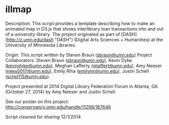 # illmap
Description: This script provides a template describing how to make an animated map in D3.js
that shows interlibrary loan transactions into and out of a university library. The project originated as part of [DASH] (http://z.umn.edu/dash "DASH") (Digital Arts Sciences + Humanities) at the University of Minnesota Libraries. 

Origin:
	This script written by Steven Braun (sbraun@umn.edu)
	Project Collaborators:
		Steven Braun (sbraun@umn.edu),
		Kevin Dyke (kevindyke@umn.edu),
		Meghan Lafferty (mlaffert@umn.edu),
		Amy Neeser (nees0017@umn.edu),
		Emily Riha (emilymr@umn.edu),
		Justin Schell (schel115@umn.edu).
		
Project presented at 2014 Digital Library Federation Forum in Atlanta, GA (October 27, 2014) by Amy Neeser and Justin Schell.
		
See our poster on this project: http://conservancy.umn.edu/handle/11299/167646
	
Script cleaned for sharing 12/1/2014

